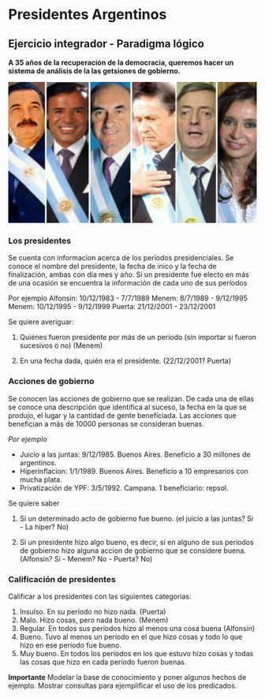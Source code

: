 # Presidentes Argentinos

## Ejercicio integrador - Paradigma lógico

**A 35 años de la recuperación de la democracia, queremos hacer un sistema de análisis de la las getsiones de gobierno.**

![](presidentes.jpg)

### Los presidentes
Se cuenta con informacion acerca de los períodos presidenciales. Se conoce el nombre del presidente, la fecha de inico y la fecha de finalización, ambas con día mes y año.  Si un presidente fue electo en más de una ocasión se encuentra la información de cada uno de sus períodos

Por ejemplo
Alfonsin: 10/12/1983 - 7/7/1989
Menem: 8/7/1989 - 9/12/1995
Menem: 10/12/1995 - 9/12/1999
Puerta: 21/12/2001 - 23/12/2001


Se quiere averiguar: 

1. Quiénes fueron presidente por más de un período (sin importar si fueron sucesivos o no)
(Menem)

2. En una fecha dada, quién era el presidente.
(22/12/2001?  Puerta)

### Acciones de gobierno
Se conocen las acciones de gobierno que se realizan. De cada una de ellas se conoce una  descripción que identifica al suceso, la fecha en la que se produjo, el lugar y la cantidad de gente beneficiada. Las acciones que benefician a más de 10000 personas se consideran buenas. 

*Por ejemplo*
* Juicio a las juntas: 9/12/1985. Buenos Aires. Beneficio a 30 millones de argentinos. 
* Hiperinflacion: 1/1/1989. Buenos Aires. Beneficio a 10 empresarios con mucha plata. 
* Privatización de YPF: 3/5/1992. Campana. 1 beneficiario: repsol.

Se quiere saber
1. Si un determinado acto de gobierno fue bueno. 
(el juicio a las juntas? Si -  La hiper? No)

2. Si un presidente hizo algo bueno, es decir, si en alguno de sus periodos de gobierno hizo alguna accion de gobierno que se considere buena. 
(Alfonsin? Si - Menem? No - Puerta? No)

### Calificación de presidentes 
Calificar a los presidentes con las siguientes categorias:
1. Insulso. En su período no hizo nada. (Puerta)
2. Malo. Hizo cosas, pero nada bueno. (Menem)
3. Regular. En todos sus períodos hizo al menos una cosa buena (Alfonsín)
4. Bueno. Tuvo al menos un período en el que hizo cosas y todo lo que hizo en ese período fue bueno. 
5. Muy bueno. En todos los periodos en los que estuvo hizo cosas y todas las cosas que hizo en cada período fueron buenas.

**Importante**
Modelar la base de conocimiento y poner algunos hechos de ejemplo. 
Mostrar consultas para ejemplificar el uso de los predicados.


